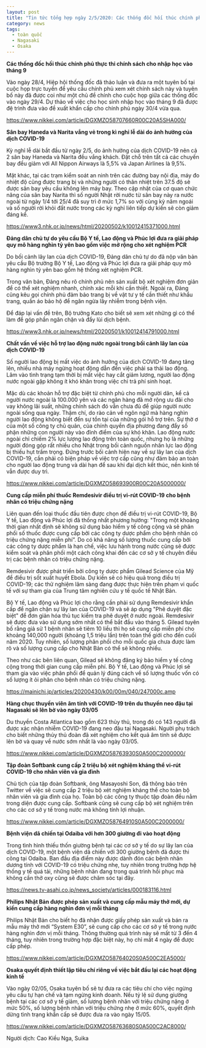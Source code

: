 ```yaml
---
layout: post
title: "Tin tức tổng hợp ngày 2/5/2020: Các thống đốc hối thúc chính phủ thực thi chính sách cho nhập học vào tháng 9"
category: news
tags: 
  - toàn quốc
  - Nagasaki
  - Osaka
---
```

**Các thống đốc hối thúc chính phủ thực thi chính sách cho nhập học vào tháng 9**

Vào ngày 28/4, Hiệp hội thống đốc đã thảo luận và đưa ra một tuyên bố tại cuộc họp trực tuyến để yêu cầu chính phủ xem xét chính sách này và tuyên bố này đã được coi như một chủ đề chính cho cuộc họp giữa các thống đốc vào ngày 29/4. Dự thảo về việc cho học sinh nhập học vào tháng 9 đã được đệ trình đưa vào đề xuất khẩn cấp cho chính phủ ngày 30/4 vừa qua. 

<https://www.nikkei.com/article/DGXMZO58707660R00C20A5SHA000/>

**Sân bay Haneda và Narita vắng vẻ trong kì nghỉ lễ dài do ảnh hưởng của dịch COVID-19**

Kỳ nghỉ lễ dài bắt đầu từ ngày 2/5, do ảnh hưởng của dịch COVID-19 nên cả 2 sân bay Haneda và Narita đều vắng khách. Đặt chỗ trên tất cả các chuyến bay đều giảm với All Nippon Airways là 5,5% và Japan Airlines là 9,5%.

Mặt khác, tại các trạm kiểm soát an ninh trên các đường bay nội địa, máy đo nhiệt độ cũng được trang bị và những người có thân nhiệt trên 37.5 độ sẽ được sân bay yêu cầu không lên máy bay. Theo cập nhật của cơ quan chức năng của sân bay Narita thì số người Nhật rời nước từ sân bay này ra nước ngoài từ ngày 1/4 tới 25/4 đã suy trì ở mức 1,7% so với cùng kỳ năm ngoái và số người rời khỏi đất nước trong các kỳ nghỉ liên tiếp dự kiến sẽ còn giảm đáng kể.

<https://www3.nhk.or.jp/news/html/20200502/k10012415371000.html>

**Đảng dân chủ tự do yêu cầu Bộ Y tế, Lao động và Phúc lợi đưa ra giải pháp quy mô hàng nghìn tỷ yên bao gồm việc mở rộng cho xét nghiệm PCR**

Do bối cảnh lây lan của dịch COVID-19, Đảng dân chủ tự do đã nộp văn bản yêu cầu Bộ trưởng Bộ Y tế, Lao động và Phúc lợi đưa ra giải pháp quy mô hàng nghìn tỷ yên bao gồm hệ thống xét nghiệm PCR. 

Trong văn bản, Đảng nêu rõ chính phủ nên sản xuất bộ xét nghiệm đơn giản để có thể xét nghiệm nhanh, chính xác mỗi khi cần thiết. Ngoài ra, Đảng cũng kêu gọi chính phủ đảm bảo trang bị về vật tư y tế cần thiết như khẩu trang, quần áo bảo hộ để ngăn ngừa lây nhiễm trong bệnh viện.

Để đáp lại vấn đề trên, Bộ trưởng Kato cho biết sẽ xem xét những gì có thể làm để góp phần ngăn chặn và đẩy lùi dịch bệnh.

<https://www3.nhk.or.jp/news/html/20200501/k10012414791000.html>

**Chất vấn về việc hỗ trợ lao động nước ngoài trong bối cảnh lây lan của dịch COVID-19**

Số người lao động bị mất việc do ảnh hưởng của dịch COVID-19 đang tăng lên, nhiều nhà máy ngừng hoạt động dẫn đến việc phải sa thải lao động. Lâm vào tình trạng tạm thời bị mất việc hay cắt giảm lương, người lao động nước ngoài gặp không ít khó khăn trong việc chi trả phí sinh hoạt.

Mặc dù các khoản hỗ trợ đặc biệt từ chính phủ cho mỗi người dân, kể cả người nước ngoài là 100.000 yên và các ngân hàng đã mở rộng ưu đãi cho vay không lãi suất, những chính sách đó vẫn chưa đủ để giúp người nước ngoài sống qua ngày. Thậm chí, do rào cản về ngôn ngữ mà hàng nghìn người lao động không biết đến sự tồn tại của những gói hỗ trợ trên. Sự thờ ơ của một số công ty chủ quản, của chính quyền địa phương đang đẩy số phận những con người này vào đỉnh điểm của sự khó khăn. Lao động nước ngoài chỉ chiếm 2% lực lượng lao động trên toàn quốc, nhưng họ là những người đóng góp rất nhiều cho Nhật trong bối cảnh nguồn nhân lực lao động bị thiếu hụt trầm trọng. Đứng trước bối cảnh hiện nay về sự lây lan của dịch COVID-19, cần phải có biện pháp về việc trợ cấp cũng như đảm bảo an toàn cho người lao động trung và dài hạn để sau khi đại dịch kết thúc, nền kinh tế vẫn được duy trì. 

<https://www.nikkei.com/article/DGXMZO58693900R00C20A5000000/>

**Cung cấp miễn phí thuốc Remdesivir điều trị vi-rút COVID-19 cho bệnh nhân có triệu chứng nặng**

Liên quan đến loại thuốc đầu tiên được chọn để điều trị vi-rút COVID-19, Bộ Y tế, Lao động và Phúc lợi đã thống nhất phương hướng: "Trong một khoảng thời gian nhất định sẽ không sử dụng bảo hiểm y tế công cộng và sẽ phân phối số thuốc được cung cấp bởi các công ty dược phẩm cho bệnh nhân có triệu chứng nặng miễn phí”. Do có khả năng số lượng thuốc cung cấp bởi các công ty dược phẩm là hạn chế, việc lưu hành trong nước cũng sẽ được kiểm soát và phân phối một cách công khai đến các cơ sở y tế chuyên điều trị các bệnh nhân có triệu chứng nặng.

Remdesivir được phát triển bởi công ty dược phẩm Gilead Science của Mỹ để điều trị sốt xuất huyết Ebola. Dự kiến ​​sẽ có hiệu quả trong điều trị COVID-19; các thử nghiệm lâm sàng đang được thực hiện trên phạm vi quốc tế với sự tham gia của Trung tâm nghiên cứu y tế quốc tế Nhật Bản.

Bộ Y tế, Lao động và Phúc lợi cho rằng cần phải sử dụng Remdesivir khẩn cấp để ngăn chặn sự lây lan của COVID-19 và sẽ áp dụng "Phê duyệt đặc biệt" để đơn giản hóa thủ tục kiểm tra phê duyệt ở nước ngoài. Remdesivir sẽ được đưa vào sử dụng sớm nhất có thể bắt đầu vào tháng 5. Gilead tuyên bố rằng giả sử 1 bệnh nhân sẽ tiêm 10 liều thì họ sẽ cung cấp miễn phí cho khoảng 140,000 người (khoảng 1,5 triệu lần) trên toàn thế giới cho đến cuối năm 2020. Tuy nhiên, số lượng phân phối cho mỗi quốc gia chưa được làm rõ và số lượng cung cấp cho Nhật Bản có thể sẽ không nhiều. 

Theo như các bên liên quan, Gilead sẽ không đăng ký bảo hiểm y tế công cộng trong thời gian cung cấp miễn phí. Bộ Y tế, Lao động và Phúc lợi sẽ tham gia vào việc phân phối để quản lý đúng cách về số lượng thuốc vốn có số lượng ít ỏi phân cho bệnh nhân có triệu chứng nặng.

<https://mainichi.jp/articles/20200430/k00/00m/040/247000c.amp>

**Hàng chục thuyền viên âm tính với COVID-19 trên du thuyền neo đậu tại Nagasaki sẽ lên bờ vào ngày 03/05**

Du thuyền Costa Atlantica bao gồm 623 thủy thủ, trong đó có 143 người đã được xác nhận nhiễm COVID-19 đang neo đậu tại Nagasaki. Người phụ trách cho biết những thủy thủ đoàn đã xét nghiệm cho kết quả âm tính sẽ được lên bờ và quay về nước sớm nhất là vào ngày 03/05.

<https://www.nikkei.com/article/DGXMZO58763930S0A500C2000000/>

**Tập đoàn Softbank cung cấp 2 triệu bộ xét nghiệm kháng thể vi-rút COVID-19 cho nhân viên và gia đình**

Chủ tịch của tập đoàn Softbank, ông Masayoshi Son, đã thông báo trên Twitter về việc sẽ cung cấp 2 triệu bộ xét nghiệm kháng thể cho toàn bộ nhân viên và gia đình của họ. Toàn bộ các công ty thuộc tập đoàn đều nằm trong diện được cung cấp. Softbank cũng sẽ cung cấp bộ xét nghiệm trên cho các cơ sở y tế trong nước mà không tính lợi nhuận.

<https://www.nikkei.com/article/DGXMZO58764910S0A500C2000000/>

**Bệnh viện dã chiến tại Odaiba với hơn 300 giường đi vào hoạt động**

Trong tình hình thiếu thốn giường bệnh tại các cơ sở y tế do sự lây lan của dịch COVID-19, một bệnh viện dã chiến với 300 giường bệnh đã được thi công tại Odaiba. Ban đầu địa điểm này được dành đón các bệnh nhân dương tính với COVID-19 có triệu chứng nhẹ, tuy nhiên trong trường hợp hệ thống y tế quá tải, những bệnh nhân đang trong quá trình hồi phục mà không cần thở oxy cũng sẽ được chăm sóc tại đây.

<https://news.tv-asahi.co.jp/news_society/articles/000183116.html>

**Philips Nhật Bản được phép sản xuất và cung cấp mẫu máy thở mới, dự kiến cung cấp hàng nghìn đơn vị mỗi tháng**

Philips Nhật Bản cho biết họ đã nhận được giấy phép sản xuất và bán ra mẫu máy thở mới “System E30”, sẽ cung cấp cho các cơ sở y tế trong nước hàng nghìn đơn vị mỗi tháng. Thông thường quá trình này sẽ mất từ 3 đến 4 tháng, tuy nhiên trong trường hợp đặc biệt này, họ chỉ mất 4 ngày để được cấp phép. 

<https://www.nikkei.com/article/DGXMZO58764020S0A500C2EA5000/>

**Osaka quyết định thiết lập tiêu chí riêng về việc bắt đầu lại các hoạt động kinh tế**

Vào ngày 02/05, Osaka tuyên bố sẽ tự đưa ra các tiêu chí cho việc ngừng yêu cầu tự hạn chế và tạm ngừng kinh doanh. Nếu tỷ lệ sử dụng giường bệnh tại các cơ sở y tế giảm, số lượng bệnh nhân với triệu chứng nặng ở mức 50%, số lượng bệnh nhân với triệu chứng nhẹ ở mức 60%, quyết định dừng tình trạng khẩn cấp sẽ được đưa ra vào ngày 15/05.

<https://www.nikkei.com/article/DGXMZO58763680S0A500C2AC8000/>

Người dịch: Cao Kiều Nga, Suika

